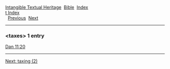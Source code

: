 [Intangible Textual Heritage](../../index)  [Bible](../index) 
[Index](index)   
[t Index](_t_)  
  [Previous](c11325)  [Next](c11327) 

------------------------------------------------------------------------

### &lt;taxes&gt; 1 entry

[Dan 11:20](../kjv/dan011.htm#020)  

------------------------------------------------------------------------

[Next: taxing (2)](c11327)
